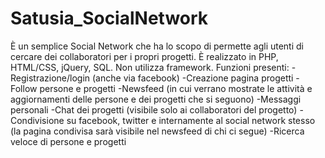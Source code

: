 # Satusia_SocialNetwork
È un semplice Social Network che ha lo scopo di permette agli utenti di cercare dei collaboratori per i propri progetti.
È realizzato in PHP, HTML/CSS, jQuery, SQL. Non utilizza framework.
Funzioni presenti:
-Registrazione/login (anche via facebook)
-Creazione pagina progetti
-Follow persone e progetti
-Newsfeed (in cui verrano mostrate le attività e aggiornamenti delle persone e dei progetti che si seguono)
-Messaggi personali
-Chat dei progetti (visibile solo ai collaboratori del progetto)
-Condivisione su facebook, twitter e internamente al social network stesso (la pagina condivisa sarà visibile nel newsfeed di chi ci segue)
-Ricerca veloce di persone e progetti
